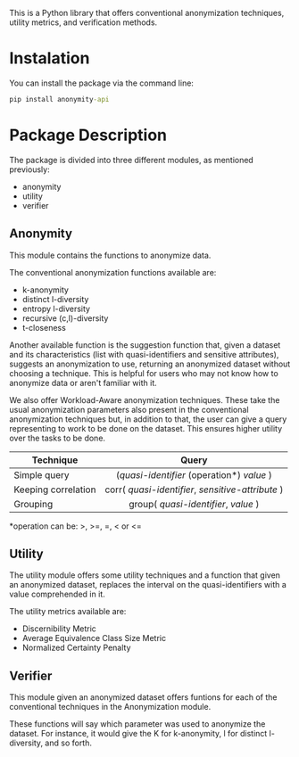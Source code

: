 This is a Python library that offers conventional anonymization techniques, utility metrics, and verification methods.

# Instalation

You can install the package via the command line:

```bat
pip install anonymity-api
```

# Package Description

The package is divided into three different modules, as mentioned previously:
* anonymity
* utility
* verifier

## Anonymity

This module contains the functions to anonymize data.

The conventional anonymization functions available are:
* k-anonymity
* distinct l-diversity
* entropy l-diversity
* recursive (c,l)-diversity
* t-closeness

Another available function is the suggestion function that, given a dataset and its characteristics (list with quasi-identifiers and sensitive attributes), suggests an anonymization to use, returning an anonymized dataset without choosing a technique. This is helpful for users who may not know how to anonymize data or aren't familiar with it.

We also offer Workload-Aware anonymization techniques. These take the usual anonymization parameters also present in the conventional anonymization techniques but, in addition to that, the user can give a query representing to work to be done on the dataset. This ensures higher utility over the tasks to be done.

| Technique|      Query|
|----------|:-------------:|
| Simple query |  (*quasi-identifier* (operation*) *value* ) |
| Keeping correlation|    corr( *quasi-identifier*, *sensitive-attribute* )|
| Grouping | group( *quasi-identifier*, *value* ) |

*operation can be: >, >=, =, < or <=

## Utility

The utility module offers some utility techniques and a function that given an anonymized dataset, replaces the interval on the quasi-identifiers with a value comprehended in it.

The utility metrics available are:
* Discernibility Metric
* Average Equivalence Class Size Metric
* Normalized Certainty Penalty

## Verifier

This module given an anonymized dataset offers funtions for each of the conventional techniques in the Anonymization module.

These functions will say which parameter was used to anonymize the dataset. For instance, it would give the K for k-anonymity, l for distinct l-diversity, and so forth.